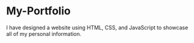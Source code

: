 # My-Portfolio

I have designed a website using HTML, CSS, and JavaScript to showcase all of my personal information.
